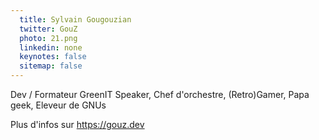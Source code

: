 ```yaml
---
  title: Sylvain Gougouzian
  twitter: GouZ
  photo: 21.png
  linkedin: none
  keynotes: false
  sitemap: false
---
```

Dev / Formateur GreenIT
Speaker,
Chef d'orchestre,
(Retro)Gamer,
Papa geek,
Eleveur de GNUs

Plus d'infos sur https://gouz.dev

